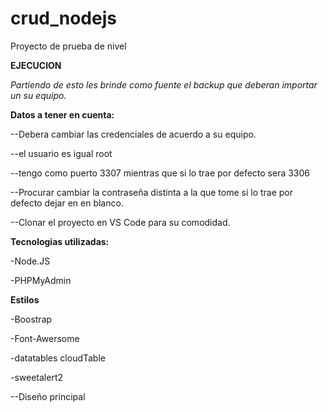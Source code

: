 # crud_nodejs
Proyecto de prueba de nivel

**EJECUCION**

*Partiendo de esto les brinde como fuente el backup que deberan importar un su equipo.*

**Datos a tener en cuenta:**

--Debera cambiar las credenciales de acuerdo a su equipo.

--el usuario es igual root

--tengo como puerto 3307 mientras que si lo trae por defecto sera 3306

--Procurar cambiar la contraseña distinta a la que tome si lo trae por defecto dejar en en blanco.

--Clonar el proyecto en VS Code para su comodidad.

**Tecnologias utilizadas:**

-Node.JS

-PHPMyAdmin

**Estilos**

-Boostrap

-Font-Awersome

-datatables cloudTable

-sweetalert2

--Diseño principal 
